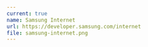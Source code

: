 ```yaml
---
current: true
name: Samsung Internet
url: https://developer.samsung.com/internet
file: samsung-internet.png
---
```

